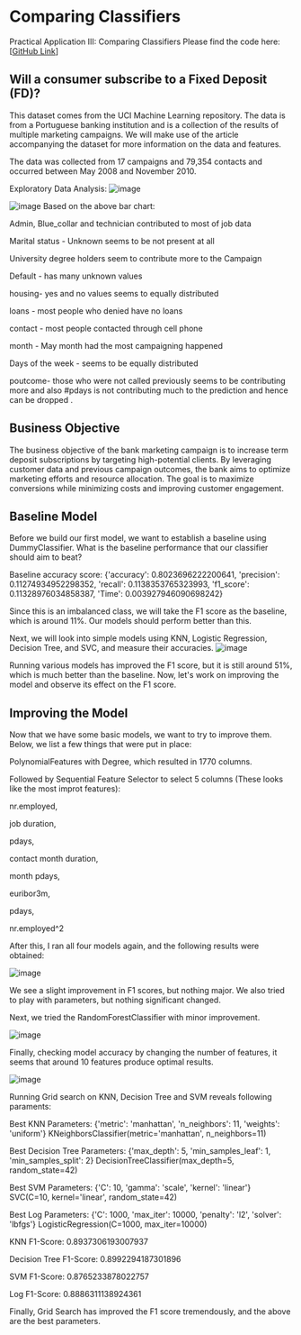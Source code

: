 
# Comparing Classifiers
Practical Application III: Comparing Classifiers
Please find the code here: [[GitHub Link](https://github.com/MRiDeb/ComparingClassifiers/blob/main/prompt_III.ipynb)]

## Will a consumer subscribe to a Fixed Deposit (FD)?
This dataset comes from the UCI Machine Learning repository. The data is from a Portuguese banking institution and is a collection of the results of multiple marketing campaigns. We will make use of the article accompanying the dataset for more information on the data and features.

The data was collected from 17 campaigns and 79,354 contacts and occurred between May 2008 and November 2010.



Exploratory Data Analysis:
![image](https://github.com/user-attachments/assets/77886af6-8eea-4597-b9f0-ec36220e733e)

![image](https://github.com/user-attachments/assets/ac5aa9a1-c146-461a-aa63-aba97015f9c4)
Based on the above bar chart:

Admin, Blue_collar and technician contributed to most of job data

Marital status - Unknown seems to be not present at all

University degree holders seem to contribute more to the Campaign

Default - has many unknown values

housing- yes and no values seems to equally distributed

loans - most people who denied have no loans

contact -  most people contacted through cell phone

month - May month had the most campaigning happened

Days of the week - seems to be equally distributed

poutcome- those who were not called previously seems to be contributing more and also #pdays is not contributing much to the prediction and hence can be dropped .

## Business Objective 
The business objective of the bank marketing campaign is to increase term deposit subscriptions by targeting high-potential clients. By leveraging customer data and previous campaign outcomes, the bank aims to optimize marketing efforts and resource allocation. The goal is to maximize conversions while minimizing costs and improving customer engagement.

## Baseline Model
Before we build our first model, we want to establish a baseline using DummyClassifier. What is the baseline performance that our classifier should aim to beat?

Baseline accuracy score:
{'accuracy': 0.8023696222200641, 'precision': 0.11274934952298352, 'recall': 0.1138353765323993, 'f1_score': 0.11328976034858387, 'Time': 0.003927946090698242}

Since this is an imbalanced class, we will take the F1 score as the baseline, which is around 11%. Our models should perform better than this.

Next, we will look into simple models using KNN, Logistic Regression, Decision Tree, and SVC, and measure their accuracies.
![image](https://github.com/user-attachments/assets/3c771791-eb9b-429f-90ba-dae1a7750f9a)




Running various models has improved the F1 score, but it is still around 51%, which is much better than the baseline. Now, let's work on improving the model and observe its effect on the F1 score.

## Improving the Model
Now that we have some basic models, we want to try to improve them. Below, we list a few things that were put in place:

PolynomialFeatures with Degree, which resulted in 1770 columns.

Followed by Sequential Feature Selector to select 5 columns (These looks like the most improt features):

nr.employed, 

job duration, 

pdays, 

contact month duration, 

month pdays, 

euribor3m, 

pdays, 

nr.employed^2

After this, I ran all four models again, and the following results were obtained:

![image](https://github.com/user-attachments/assets/708218e2-3bca-4e5b-bb90-bd9bf89e99fc)


We see a slight improvement in F1 scores, but nothing major. We also tried to play with parameters, but nothing significant changed.

Next, we tried the RandomForestClassifier with minor improvement.

![image](https://github.com/user-attachments/assets/feccd75d-8b8f-4acf-84cc-5ada0bedd187)


Finally, checking model accuracy by changing the number of features, it seems that around 10 features produce optimal results.

![image](https://github.com/user-attachments/assets/c5691740-968b-4046-b0c7-91a8533c4980)


Running Grid search on KNN, Decision Tree and SVM reveals following paraments:

Best KNN Parameters: {'metric': 'manhattan', 'n_neighbors': 11, 'weights': 'uniform'} KNeighborsClassifier(metric='manhattan', n_neighbors=11)

Best Decision Tree Parameters: {'max_depth': 5, 'min_samples_leaf': 1, 'min_samples_split': 2} DecisionTreeClassifier(max_depth=5, random_state=42)

Best SVM Parameters: {'C': 10, 'gamma': 'scale', 'kernel': 'linear'} SVC(C=10, kernel='linear', random_state=42)

Best Log Parameters: {'C': 1000, 'max_iter': 10000, 'penalty': 'l2', 'solver': 'lbfgs'} LogisticRegression(C=1000, max_iter=10000)

KNN F1-Score: 0.8937306193007937

Decision Tree F1-Score: 0.8992294187301896

SVM F1-Score: 0.8765233878022757

Log F1-Score: 0.8886311138924361

Finally, Grid Search has improved the F1 score tremendously, and the above are the best parameters.



